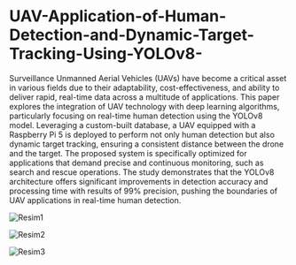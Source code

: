 # UAV-Application-of-Human-Detection-and-Dynamic-Target-Tracking-Using-YOLOv8-

Surveillance Unmanned Aerial Vehicles (UAVs) have become a critical asset in various fields due to their adaptability, cost-effectiveness, and ability to deliver rapid, real-time data across a multitude of applications. This paper explores the integration of UAV technology with deep learning algorithms, particularly focusing on real-time human detection using the YOLOv8 model. Leveraging a custom-built database, a UAV equipped with a Raspberry Pi 5 is deployed to perform not only human detection but also dynamic target tracking, ensuring a consistent distance between the drone and the target. The proposed system is specifically optimized for applications that demand precise and continuous monitoring, such as search and rescue operations. The study demonstrates that the YOLOv8 architecture offers significant improvements in detection accuracy and processing time with results of 99% precision, pushing the boundaries of UAV applications in real-time human detection.

![Resim1](https://github.com/user-attachments/assets/3635f6c0-be9a-46a8-8ce0-f55304fc33d9)

![Resim2](https://github.com/user-attachments/assets/c243f5b1-2440-47a4-849b-86cb44c01231)

![Resim3](https://github.com/user-attachments/assets/a8cc04eb-380f-4c32-b63d-a247dc70cf25)

